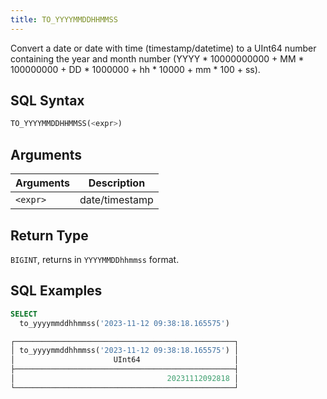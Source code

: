 ```yaml
---
title: TO_YYYYMMDDHHMMSS
---
```


Convert a date or date with time (timestamp/datetime) to a UInt64 number containing the year and month number (YYYY * 10000000000 + MM * 100000000 + DD * 1000000 + hh * 10000 + mm * 100 + ss).

## SQL Syntax

```sql
TO_YYYYMMDDHHMMSS(<expr>)
```

## Arguments

| Arguments | Description    |
|-----------|----------------|
| `<expr>`  | date/timestamp |

## Return Type

`BIGINT`, returns in `YYYYMMDDhhmmss` format.

## SQL Examples

```sql
SELECT
  to_yyyymmddhhmmss('2023-11-12 09:38:18.165575')

┌─────────────────────────────────────────────────┐
│ to_yyyymmddhhmmss('2023-11-12 09:38:18.165575') │
│                      UInt64                     │
├─────────────────────────────────────────────────┤
│                                  20231112092818 │
└─────────────────────────────────────────────────┘
```
